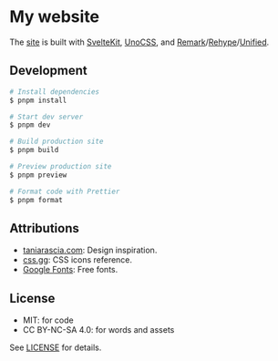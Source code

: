 # My website

The [site](https://bjornlu.com) is built with [SvelteKit](https://kit.svelte.dev), [UnoCSS](https://unocss.dev/), and [Remark](https://github.com/remarkjs/remark)/[Rehype](https://github.com/rehypejs/rehype)/[Unified](https://github.com/unifiedjs/unified).

## Development

```bash
# Install dependencies
$ pnpm install

# Start dev server
$ pnpm dev

# Build production site
$ pnpm build

# Preview production site
$ pnpm preview

# Format code with Prettier
$ pnpm format
```

## Attributions

- [taniarascia.com](https://www.taniarascia.com/): Design inspiration.
- [css.gg](https://css.gg/): CSS icons reference.
- [Google Fonts](https://fonts.google.com/): Free fonts.

## License

- MIT: for code
- CC BY-NC-SA 4.0: for words and assets

See [LICENSE](LICENSE) for details.
